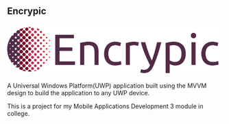 ## Encrypic

![alt text](https://github.com/ImErvin/Encrypic/blob/master/Encrypic/Assets/eplogo.png?raw=true "Encrypic Logo")

A Universal Windows Platform(UWP) application built using the MVVM design to build the application to any UWP device.

This is a project for my Mobile Applications Development 3 module in college.